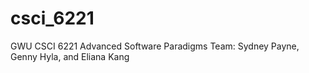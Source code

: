# csci_6221
GWU CSCI 6221 Advanced Software Paradigms
Team: Sydney Payne, Genny Hyla, and Eliana Kang
